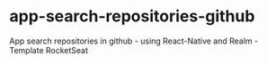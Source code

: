 # app-search-repositories-github
App search repositories in github - using React-Native and Realm - Template RocketSeat
